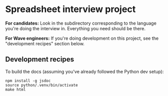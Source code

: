 # Spreadsheet interview project

**For candidates:** Look in the subdirectory corresponding to the language
you're doing the interview in. Everything you need should be there.

**For Wave engineers:** If you're doing development on this project, see the
"development recipes" section below.

## Development recipes

To build the docs (assuming you've already followed the Python dev setup):

```
npm install -g jsdoc
source python/.venv/bin/activate
make html
```
